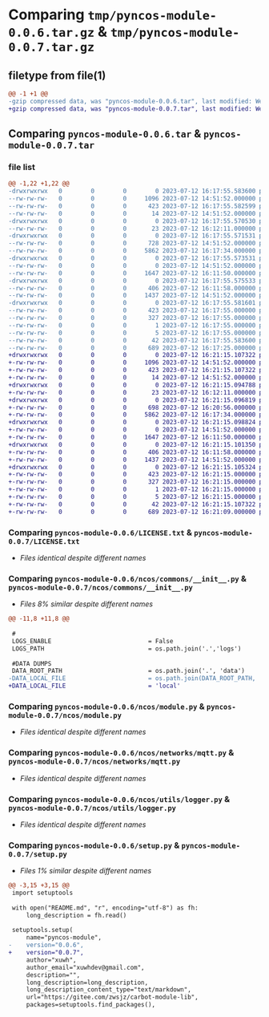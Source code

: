 # Comparing `tmp/pyncos-module-0.0.6.tar.gz` & `tmp/pyncos-module-0.0.7.tar.gz`

## filetype from file(1)

```diff
@@ -1 +1 @@
-gzip compressed data, was "pyncos-module-0.0.6.tar", last modified: Wed Jul 12 16:17:55 2023, max compression
+gzip compressed data, was "pyncos-module-0.0.7.tar", last modified: Wed Jul 12 16:21:15 2023, max compression
```

## Comparing `pyncos-module-0.0.6.tar` & `pyncos-module-0.0.7.tar`

### file list

```diff
@@ -1,22 +1,22 @@
-drwxrwxrwx   0        0        0        0 2023-07-12 16:17:55.583600 pyncos-module-0.0.6/
--rw-rw-rw-   0        0        0     1096 2023-07-12 14:51:52.000000 pyncos-module-0.0.6/LICENSE.txt
--rw-rw-rw-   0        0        0      423 2023-07-12 16:17:55.582599 pyncos-module-0.0.6/PKG-INFO
--rw-rw-rw-   0        0        0       14 2023-07-12 14:51:52.000000 pyncos-module-0.0.6/README.md
-drwxrwxrwx   0        0        0        0 2023-07-12 16:17:55.570530 pyncos-module-0.0.6/ncos/
--rw-rw-rw-   0        0        0       23 2023-07-12 16:12:11.000000 pyncos-module-0.0.6/ncos/__init__.py
-drwxrwxrwx   0        0        0        0 2023-07-12 16:17:55.571531 pyncos-module-0.0.6/ncos/commons/
--rw-rw-rw-   0        0        0      728 2023-07-12 14:51:52.000000 pyncos-module-0.0.6/ncos/commons/__init__.py
--rw-rw-rw-   0        0        0     5862 2023-07-12 16:17:34.000000 pyncos-module-0.0.6/ncos/module.py
-drwxrwxrwx   0        0        0        0 2023-07-12 16:17:55.573531 pyncos-module-0.0.6/ncos/networks/
--rw-rw-rw-   0        0        0        0 2023-07-12 14:51:52.000000 pyncos-module-0.0.6/ncos/networks/__init__.py
--rw-rw-rw-   0        0        0     1647 2023-07-12 16:11:50.000000 pyncos-module-0.0.6/ncos/networks/mqtt.py
-drwxrwxrwx   0        0        0        0 2023-07-12 16:17:55.575533 pyncos-module-0.0.6/ncos/utils/
--rw-rw-rw-   0        0        0      406 2023-07-12 16:11:58.000000 pyncos-module-0.0.6/ncos/utils/__init__.py
--rw-rw-rw-   0        0        0     1437 2023-07-12 14:51:52.000000 pyncos-module-0.0.6/ncos/utils/logger.py
-drwxrwxrwx   0        0        0        0 2023-07-12 16:17:55.581601 pyncos-module-0.0.6/pyncos_module.egg-info/
--rw-rw-rw-   0        0        0      423 2023-07-12 16:17:55.000000 pyncos-module-0.0.6/pyncos_module.egg-info/PKG-INFO
--rw-rw-rw-   0        0        0      327 2023-07-12 16:17:55.000000 pyncos-module-0.0.6/pyncos_module.egg-info/SOURCES.txt
--rw-rw-rw-   0        0        0        1 2023-07-12 16:17:55.000000 pyncos-module-0.0.6/pyncos_module.egg-info/dependency_links.txt
--rw-rw-rw-   0        0        0        5 2023-07-12 16:17:55.000000 pyncos-module-0.0.6/pyncos_module.egg-info/top_level.txt
--rw-rw-rw-   0        0        0       42 2023-07-12 16:17:55.583600 pyncos-module-0.0.6/setup.cfg
--rw-rw-rw-   0        0        0      689 2023-07-12 16:17:25.000000 pyncos-module-0.0.6/setup.py
+drwxrwxrwx   0        0        0        0 2023-07-12 16:21:15.107322 pyncos-module-0.0.7/
+-rw-rw-rw-   0        0        0     1096 2023-07-12 14:51:52.000000 pyncos-module-0.0.7/LICENSE.txt
+-rw-rw-rw-   0        0        0      423 2023-07-12 16:21:15.107322 pyncos-module-0.0.7/PKG-INFO
+-rw-rw-rw-   0        0        0       14 2023-07-12 14:51:52.000000 pyncos-module-0.0.7/README.md
+drwxrwxrwx   0        0        0        0 2023-07-12 16:21:15.094788 pyncos-module-0.0.7/ncos/
+-rw-rw-rw-   0        0        0       23 2023-07-12 16:12:11.000000 pyncos-module-0.0.7/ncos/__init__.py
+drwxrwxrwx   0        0        0        0 2023-07-12 16:21:15.096819 pyncos-module-0.0.7/ncos/commons/
+-rw-rw-rw-   0        0        0      698 2023-07-12 16:20:56.000000 pyncos-module-0.0.7/ncos/commons/__init__.py
+-rw-rw-rw-   0        0        0     5862 2023-07-12 16:17:34.000000 pyncos-module-0.0.7/ncos/module.py
+drwxrwxrwx   0        0        0        0 2023-07-12 16:21:15.098824 pyncos-module-0.0.7/ncos/networks/
+-rw-rw-rw-   0        0        0        0 2023-07-12 14:51:52.000000 pyncos-module-0.0.7/ncos/networks/__init__.py
+-rw-rw-rw-   0        0        0     1647 2023-07-12 16:11:50.000000 pyncos-module-0.0.7/ncos/networks/mqtt.py
+drwxrwxrwx   0        0        0        0 2023-07-12 16:21:15.101350 pyncos-module-0.0.7/ncos/utils/
+-rw-rw-rw-   0        0        0      406 2023-07-12 16:11:58.000000 pyncos-module-0.0.7/ncos/utils/__init__.py
+-rw-rw-rw-   0        0        0     1437 2023-07-12 14:51:52.000000 pyncos-module-0.0.7/ncos/utils/logger.py
+drwxrwxrwx   0        0        0        0 2023-07-12 16:21:15.105324 pyncos-module-0.0.7/pyncos_module.egg-info/
+-rw-rw-rw-   0        0        0      423 2023-07-12 16:21:15.000000 pyncos-module-0.0.7/pyncos_module.egg-info/PKG-INFO
+-rw-rw-rw-   0        0        0      327 2023-07-12 16:21:15.000000 pyncos-module-0.0.7/pyncos_module.egg-info/SOURCES.txt
+-rw-rw-rw-   0        0        0        1 2023-07-12 16:21:15.000000 pyncos-module-0.0.7/pyncos_module.egg-info/dependency_links.txt
+-rw-rw-rw-   0        0        0        5 2023-07-12 16:21:15.000000 pyncos-module-0.0.7/pyncos_module.egg-info/top_level.txt
+-rw-rw-rw-   0        0        0       42 2023-07-12 16:21:15.107322 pyncos-module-0.0.7/setup.cfg
+-rw-rw-rw-   0        0        0      689 2023-07-12 16:21:09.000000 pyncos-module-0.0.7/setup.py
```

### Comparing `pyncos-module-0.0.6/LICENSE.txt` & `pyncos-module-0.0.7/LICENSE.txt`

 * *Files identical despite different names*

### Comparing `pyncos-module-0.0.6/ncos/commons/__init__.py` & `pyncos-module-0.0.7/ncos/commons/__init__.py`

 * *Files 8% similar despite different names*

```diff
@@ -11,8 +11,8 @@
 
 #
 LOGS_ENABLE                           = False
 LOGS_PATH                             = os.path.join('.','logs')
 
 #DATA DUMPS
 DATA_ROOT_PATH                        = os.path.join('.', 'data')
-DATA_LOCAL_FILE                       = os.path.join(DATA_ROOT_PATH, 'local')
+DATA_LOCAL_FILE                       = 'local'
```

### Comparing `pyncos-module-0.0.6/ncos/module.py` & `pyncos-module-0.0.7/ncos/module.py`

 * *Files identical despite different names*

### Comparing `pyncos-module-0.0.6/ncos/networks/mqtt.py` & `pyncos-module-0.0.7/ncos/networks/mqtt.py`

 * *Files identical despite different names*

### Comparing `pyncos-module-0.0.6/ncos/utils/logger.py` & `pyncos-module-0.0.7/ncos/utils/logger.py`

 * *Files identical despite different names*

### Comparing `pyncos-module-0.0.6/setup.py` & `pyncos-module-0.0.7/setup.py`

 * *Files 1% similar despite different names*

```diff
@@ -3,15 +3,15 @@
 import setuptools
 
 with open("README.md", "r", encoding="utf-8") as fh:
     long_description = fh.read()
  
 setuptools.setup(
     name="pyncos-module", 
-    version="0.0.6",   
+    version="0.0.7",   
     author="xuwh",  
     author_email="xuwhdev@gmail.com", 
     description="", 
     long_description=long_description, 
     long_description_content_type="text/markdown",
     url="https://gitee.com/zwsjz/carbot-module-lib", 
     packages=setuptools.find_packages(),
```


